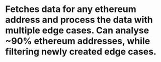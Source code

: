 # Fetches data for any ethereum address and process the data with multiple edge cases. Can analyse ~90% ethereum addresses, while filtering newly created edge cases. 
